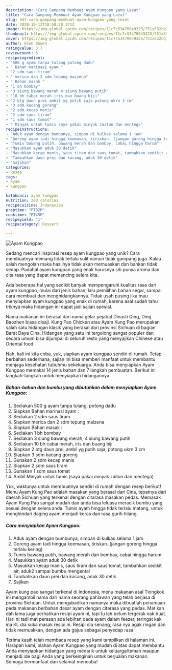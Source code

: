 ```yaml
---
description: "Cara Gampang Membuat Ayam Kungpao yang Lezat"
title: "Cara Gampang Membuat Ayam Kungpao yang Lezat"
slug: 947-cara-gampang-membuat-ayam-kungpao-yang-lezat
date: 2020-10-12T10:58:28.371Z
image: https://img-global.cpcdn.com/recipes/11c7c53470049325/751x532cq70/ayam-kungpao-foto-resep-utama.jpg
thumbnail: https://img-global.cpcdn.com/recipes/11c7c53470049325/751x532cq70/ayam-kungpao-foto-resep-utama.jpg
cover: https://img-global.cpcdn.com/recipes/11c7c53470049325/751x532cq70/ayam-kungpao-foto-resep-utama.jpg
author: Glen Bowen
ratingvalue: 3.7
reviewcount: 6
recipeingredient:
- "500 g ayam tanpa tulang potong dadu"
- " Bahan marinasi ayam "
- "2 sdm saus tiram"
- " merica dan 2 sdm tepung maizena"
- " Bahan masak "
- "1 bh bombay"
- "3 siung bawang merah 4 siung bawang putih"
- "10 bh cabai merah iris dan buang biji"
- "2 btg daun prei ambil yg putih saja potong ukrn 3 cm"
- "3 sdm kacang goreng"
- "2 sdm kecap manis"
- "2 sdm saus tiram"
- "1 sdm saus tomat"
- " Minyak untuk tumis saya pakai minyak zaitun dan mentega"
recipeinstructions:
- "Aduk ayam dengan bumbunya, simpan di kulkas selama 1 jam"
- "Goreng ayam tadi hingga keemasan, tiriskan. (jangan goreng hingga terlalu kering)"
- "Tumis bawang putih, bawang merah dan bombay, cabai hingga harum"
- "Masukkan ayam aduk 30 detik"
- "Masukkan kecap manis, saus tiram dan saus tomat, tambahkan sedikit air, aduk2 sampai bumbu mengental"
- "Tambahkan daun prei dan kacang, aduk 30 detik"
- "Sajikan"
categories:
- Resep
tags:
- ayam
- kungpao

katakunci: ayam kungpao 
nutrition: 280 calories
recipecuisine: Indonesian
preptime: "PT32M"
cooktime: "PT45M"
recipeyield: "1"
recipecategory: Dessert

---
```



![Ayam Kungpao](https://img-global.cpcdn.com/recipes/11c7c53470049325/751x532cq70/ayam-kungpao-foto-resep-utama.jpg)

Sedang mencari inspirasi resep ayam kungpao yang unik? Cara membuatnya memang tidak terlalu sulit namun tidak gampang juga. Kalau salah mengolah maka hasilnya tidak akan memuaskan dan bahkan tidak sedap. Padahal ayam kungpao yang enak harusnya sih punya aroma dan cita rasa yang dapat memancing selera kita.

Ada beberapa hal yang sedikit banyak mempengaruhi kualitas rasa dari ayam kungpao, mulai dari jenis bahan, lalu pemilihan bahan segar, sampai cara membuat dan menghidangkannya. Tidak usah pusing jika mau menyiapkan ayam kungpao yang enak di rumah, karena asal sudah tahu triknya maka hidangan ini dapat jadi sajian spesial.

Nama makanan ini berasal dari nama gelar pejabat Dinasti Qing, Ding Baozhen biasa disaji. Kung Pao Chicken atau Ayam Kung Pao merupakan salah satu hidangan klasik yang berasal dari provinsi Sichuan di bagian Barat Daya Cina. Hidangan yang satu ini tergolong sangat populer dan secara umum bisa dijumpai di seluruh resto yang menyajikan Chinese atau Oriental food.


Nah, kali ini kita coba, yuk, siapkan ayam kungpao sendiri di rumah. Tetap berbahan sederhana, sajian ini bisa memberi manfaat untuk membantu menjaga kesehatan tubuhmu sekeluarga. Anda bisa menyiapkan Ayam Kungpao memakai 14 jenis bahan dan 7 langkah pembuatan. Berikut ini langkah-langkah untuk menyiapkan hidangannya.

<!--inarticleads1-->

##### Bahan-bahan dan bumbu yang dibutuhkan dalam menyiapkan Ayam Kungpao:

1. Sediakan 500 g ayam tanpa tulang, potong dadu
1. Siapkan  Bahan marinasi ayam :
1. Sediakan 2 sdm saus tiram
1. Siapkan  merica dan 2 sdm tepung maizena
1. Siapkan  Bahan masak :
1. Sediakan 1 bh bombay
1. Sediakan 3 siung bawang merah, 4 siung bawang putih
1. Sediakan 10 bh cabai merah, iris dan buang biji
1. Siapkan 2 btg daun prei, ambil yg putih saja, potong ukrn 3 cm
1. Siapkan 3 sdm kacang goreng
1. Gunakan 2 sdm kecap manis
1. Siapkan 2 sdm saus tiram
1. Gunakan 1 sdm saus tomat
1. Ambil  Minyak untuk tumis (saya pakai minyak zaitun dan mentega)


Yuk, waktunya untuk membuatnya sendiri di rumah dengan resep berikut! Menu Ayam Kung Pao adalah masakan yang berasal dari Cina, tepatnya dari daerah Sichuan yang terkenal dengan citarasa masakan pedas. Memasak Ayam Kung Pao sangat mudah dan anda bisa leluasa meracik bumbu yang sesuai dengan selera anda. Tumis ayam hingga tidak terlalu matang, untuk menghindari daging ayam menjadi keras dan rasa gurih hilang. 

<!--inarticleads2-->

##### Cara menyiapkan Ayam Kungpao:

1. Aduk ayam dengan bumbunya, simpan di kulkas selama 1 jam
1. Goreng ayam tadi hingga keemasan, tiriskan. (jangan goreng hingga terlalu kering)
1. Tumis bawang putih, bawang merah dan bombay, cabai hingga harum
1. Masukkan ayam aduk 30 detik
1. Masukkan kecap manis, saus tiram dan saus tomat, tambahkan sedikit air, aduk2 sampai bumbu mengental
1. Tambahkan daun prei dan kacang, aduk 30 detik
1. Sajikan


Ayam kung pao sangat terkenal di Indonesia, menu makanan asal Tiongkok ini mengambil nama dari nama seorang pahlawan yang telah berjasa di provinsi Sichuan. Untuk mengabadikan namanya maka dibuatlah penamaan pada makanan berbahan dasar ayam dengan citarasa yang pedas. Mat kan dah lama juga perhatikan resipi ayam ni, tapi tu lah belum tergerak nak buat. Hari ni tadi mat perasan ada lebihan dada ayam dalam feezer, teringat kak ina KL dia suka masak resipi ni. Resipi dia senang, rasa nya agak ringan dan tidak memuakkan, dengan ada gajus sebagai penyedap rasa. 

Terima kasih telah membaca resep yang kami tampilkan di halaman ini. Harapan kami, olahan Ayam Kungpao yang mudah di atas dapat membantu Anda menyiapkan hidangan yang menarik untuk keluarga/teman maupun menjadi ide bagi Anda yang berkeinginan untuk berjualan makanan. Semoga bermanfaat dan selamat mencoba!
